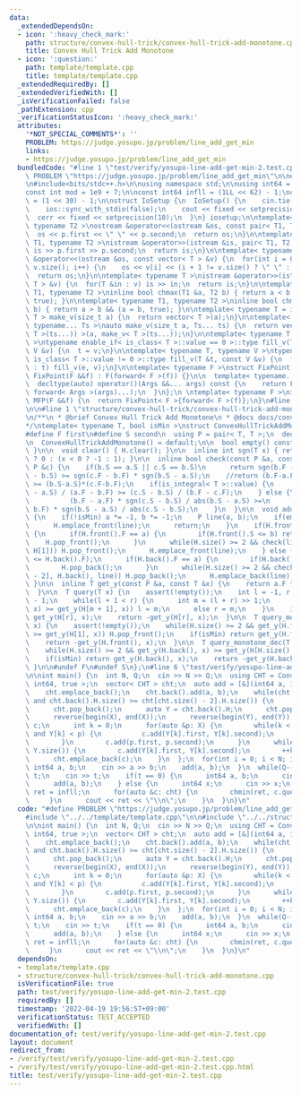 ```yaml
---
data:
  _extendedDependsOn:
  - icon: ':heavy_check_mark:'
    path: structure/convex-hull-trick/convex-hull-trick-add-monotone.cpp
    title: Convex Hull Trick Add Monotone
  - icon: ':question:'
    path: template/template.cpp
    title: template/template.cpp
  _extendedRequiredBy: []
  _extendedVerifiedWith: []
  _isVerificationFailed: false
  _pathExtension: cpp
  _verificationStatusIcon: ':heavy_check_mark:'
  attributes:
    '*NOT_SPECIAL_COMMENTS*': ''
    PROBLEM: https://judge.yosupo.jp/problem/line_add_get_min
    links:
    - https://judge.yosupo.jp/problem/line_add_get_min
  bundledCode: "#line 1 \"test/verify/yosupo-line-add-get-min-2.test.cpp\"\n#define\
    \ PROBLEM \"https://judge.yosupo.jp/problem/line_add_get_min\"\n\n#line 1 \"template/template.cpp\"\
    \n#include<bits/stdc++.h>\n\nusing namespace std;\n\nusing int64 = long long;\n\
    const int mod = 1e9 + 7;\n\nconst int64 infll = (1LL << 62) - 1;\nconst int inf\
    \ = (1 << 30) - 1;\n\nstruct IoSetup {\n  IoSetup() {\n    cin.tie(nullptr);\n\
    \    ios::sync_with_stdio(false);\n    cout << fixed << setprecision(10);\n  \
    \  cerr << fixed << setprecision(10);\n  }\n} iosetup;\n\ntemplate< typename T1,\
    \ typename T2 >\nostream &operator<<(ostream &os, const pair< T1, T2 >& p) {\n\
    \  os << p.first << \" \" << p.second;\n  return os;\n}\n\ntemplate< typename\
    \ T1, typename T2 >\nistream &operator>>(istream &is, pair< T1, T2 > &p) {\n \
    \ is >> p.first >> p.second;\n  return is;\n}\n\ntemplate< typename T >\nostream\
    \ &operator<<(ostream &os, const vector< T > &v) {\n  for(int i = 0; i < (int)\
    \ v.size(); i++) {\n    os << v[i] << (i + 1 != v.size() ? \" \" : \"\");\n  }\n\
    \  return os;\n}\n\ntemplate< typename T >\nistream &operator>>(istream &is, vector<\
    \ T > &v) {\n  for(T &in : v) is >> in;\n  return is;\n}\n\ntemplate< typename\
    \ T1, typename T2 >\ninline bool chmax(T1 &a, T2 b) { return a < b && (a = b,\
    \ true); }\n\ntemplate< typename T1, typename T2 >\ninline bool chmin(T1 &a, T2\
    \ b) { return a > b && (a = b, true); }\n\ntemplate< typename T = int64 >\nvector<\
    \ T > make_v(size_t a) {\n  return vector< T >(a);\n}\n\ntemplate< typename T,\
    \ typename... Ts >\nauto make_v(size_t a, Ts... ts) {\n  return vector< decltype(make_v<\
    \ T >(ts...)) >(a, make_v< T >(ts...));\n}\n\ntemplate< typename T, typename V\
    \ >\ntypename enable_if< is_class< T >::value == 0 >::type fill_v(T &t, const\
    \ V &v) {\n  t = v;\n}\n\ntemplate< typename T, typename V >\ntypename enable_if<\
    \ is_class< T >::value != 0 >::type fill_v(T &t, const V &v) {\n  for(auto &e\
    \ : t) fill_v(e, v);\n}\n\ntemplate< typename F >\nstruct FixPoint : F {\n  explicit\
    \ FixPoint(F &&f) : F(forward< F >(f)) {}\n\n  template< typename... Args >\n\
    \  decltype(auto) operator()(Args &&... args) const {\n    return F::operator()(*this,\
    \ forward< Args >(args)...);\n  }\n};\n \ntemplate< typename F >\ninline decltype(auto)\
    \ MFP(F &&f) {\n  return FixPoint< F >{forward< F >(f)};\n}\n#line 4 \"test/verify/yosupo-line-add-get-min-2.test.cpp\"\
    \n\n#line 1 \"structure/convex-hull-trick/convex-hull-trick-add-monotone.cpp\"\
    \n/**\n * @brief Convex Hull Trick Add Monotone\n * @docs docs/convex-hull-trick-add-monotone.md\n\
    */\ntemplate< typename T, bool isMin >\nstruct ConvexHullTrickAddMonotone {\n\
    #define F first\n#define S second\n  using P = pair< T, T >;\n  deque< P > H;\n\
    \n  ConvexHullTrickAddMonotone() = default;\n\n  bool empty() const { return H.empty();\
    \ }\n\n  void clear() { H.clear(); }\n\n  inline int sgn(T x) { return x == 0\
    \ ? 0 : (x < 0 ? -1 : 1); }\n\n  inline bool check(const P &a, const P &b, const\
    \ P &c) {\n    if(b.S == a.S || c.S == b.S)\n      return sgn(b.F - a.F) * sgn(c.S\
    \ - b.S) >= sgn(c.F - b.F) * sgn(b.S - a.S);\n    //return (b.F-a.F)*(c.S-b.S)\
    \ >= (b.S-a.S)*(c.F-b.F);\n    if(is_integral< T >::value) {\n      return (b.S\
    \ - a.S) / (a.F - b.F) >= (c.S - b.S) / (b.F - c.F);\n    } else {\n      return\n\
    \          (b.F - a.F) * sgn(c.S - b.S) / abs(b.S - a.S) >=\n          (c.F -\
    \ b.F) * sgn(b.S - a.S) / abs(c.S - b.S);\n    }\n  }\n\n  void add(T a, T b)\
    \ {\n    if(!isMin) a *= -1, b *= -1;\n    P line(a, b);\n    if(empty()) {\n\
    \      H.emplace_front(line);\n      return;\n    }\n    if(H.front().F <= a)\
    \ {\n      if(H.front().F == a) {\n        if(H.front().S <= b) return;\n    \
    \    H.pop_front();\n      }\n      while(H.size() >= 2 && check(line, H.front(),\
    \ H[1])) H.pop_front();\n      H.emplace_front(line);\n    } else {\n      assert(a\
    \ <= H.back().F);\n      if(H.back().F == a) {\n        if(H.back().S <= b) return;\n\
    \        H.pop_back();\n      }\n      while(H.size() >= 2 && check(H[H.size()\
    \ - 2], H.back(), line)) H.pop_back();\n      H.emplace_back(line);\n    }\n \
    \ }\n\n  inline T get_y(const P &a, const T &x) {\n    return a.F * x + a.S;\n\
    \  }\n\n  T query(T x) {\n    assert(!empty());\n    int l = -1, r = H.size()\
    \ - 1;\n    while(l + 1 < r) {\n      int m = (l + r) >> 1;\n      if(get_y(H[m],\
    \ x) >= get_y(H[m + 1], x)) l = m;\n      else r = m;\n    }\n    if(isMin) return\
    \ get_y(H[r], x);\n    return -get_y(H[r], x);\n  }\n\n  T query_monotone_inc(T\
    \ x) {\n    assert(!empty());\n    while(H.size() >= 2 && get_y(H.front(), x)\
    \ >= get_y(H[1], x)) H.pop_front();\n    if(isMin) return get_y(H.front(), x);\n\
    \    return -get_y(H.front(), x);\n  }\n\n  T query_monotone_dec(T x) {\n    assert(!empty());\n\
    \    while(H.size() >= 2 && get_y(H.back(), x) >= get_y(H[H.size() - 2], x)) H.pop_back();\n\
    \    if(isMin) return get_y(H.back(), x);\n    return -get_y(H.back(), x);\n \
    \ }\n\n#undef F\n#undef S\n};\n#line 6 \"test/verify/yosupo-line-add-get-min-2.test.cpp\"\
    \n\nint main() {\n  int N, Q;\n  cin >> N >> Q;\n  using CHT = ConvexHullTrickAddMonotone<\
    \ int64, true >;\n  vector< CHT > cht;\n  auto add = [&](int64 a, int64 b) {\n\
    \    cht.emplace_back();\n    cht.back().add(a, b);\n    while(cht.size() >= 2\
    \ and cht.back().H.size() >= cht[cht.size() - 2].H.size()) {\n      auto X = cht.back().H;\n\
    \      cht.pop_back();\n      auto Y = cht.back().H;\n      cht.pop_back();\n\
    \      reverse(begin(X), end(X));\n      reverse(begin(Y), end(Y));\n      CHT\
    \ c;\n      int k = 0;\n      for(auto &p: X) {\n        while(k < (int) Y.size()\
    \ and Y[k] < p) {\n          c.add(Y[k].first, Y[k].second);\n          ++k;\n\
    \        }\n        c.add(p.first, p.second);\n      }\n      while(k < (int)\
    \ Y.size()) {\n        c.add(Y[k].first, Y[k].second);\n        ++k;\n      }\n\
    \      cht.emplace_back(c);\n    }\n  };\n  for(int i = 0; i < N; i++) {\n   \
    \ int64 a, b;\n    cin >> a >> b;\n    add(a, b);\n  }\n  while(Q--) {\n    int\
    \ t;\n    cin >> t;\n    if(t == 0) {\n      int64 a, b;\n      cin >> a >> b;\n\
    \      add(a, b);\n    } else {\n      int64 x;\n      cin >> x;\n      int64\
    \ ret = infll;\n      for(auto &c: cht) {\n        chmin(ret, c.query(x));\n \
    \     }\n      cout << ret << \"\\n\";\n    }\n  }\n}\n"
  code: "#define PROBLEM \"https://judge.yosupo.jp/problem/line_add_get_min\"\n\n\
    #include \"../../template/template.cpp\"\n\n#include \"../../structure/convex-hull-trick/convex-hull-trick-add-monotone.cpp\"\
    \n\nint main() {\n  int N, Q;\n  cin >> N >> Q;\n  using CHT = ConvexHullTrickAddMonotone<\
    \ int64, true >;\n  vector< CHT > cht;\n  auto add = [&](int64 a, int64 b) {\n\
    \    cht.emplace_back();\n    cht.back().add(a, b);\n    while(cht.size() >= 2\
    \ and cht.back().H.size() >= cht[cht.size() - 2].H.size()) {\n      auto X = cht.back().H;\n\
    \      cht.pop_back();\n      auto Y = cht.back().H;\n      cht.pop_back();\n\
    \      reverse(begin(X), end(X));\n      reverse(begin(Y), end(Y));\n      CHT\
    \ c;\n      int k = 0;\n      for(auto &p: X) {\n        while(k < (int) Y.size()\
    \ and Y[k] < p) {\n          c.add(Y[k].first, Y[k].second);\n          ++k;\n\
    \        }\n        c.add(p.first, p.second);\n      }\n      while(k < (int)\
    \ Y.size()) {\n        c.add(Y[k].first, Y[k].second);\n        ++k;\n      }\n\
    \      cht.emplace_back(c);\n    }\n  };\n  for(int i = 0; i < N; i++) {\n   \
    \ int64 a, b;\n    cin >> a >> b;\n    add(a, b);\n  }\n  while(Q--) {\n    int\
    \ t;\n    cin >> t;\n    if(t == 0) {\n      int64 a, b;\n      cin >> a >> b;\n\
    \      add(a, b);\n    } else {\n      int64 x;\n      cin >> x;\n      int64\
    \ ret = infll;\n      for(auto &c: cht) {\n        chmin(ret, c.query(x));\n \
    \     }\n      cout << ret << \"\\n\";\n    }\n  }\n}\n"
  dependsOn:
  - template/template.cpp
  - structure/convex-hull-trick/convex-hull-trick-add-monotone.cpp
  isVerificationFile: true
  path: test/verify/yosupo-line-add-get-min-2.test.cpp
  requiredBy: []
  timestamp: '2022-04-19 19:56:57+09:00'
  verificationStatus: TEST_ACCEPTED
  verifiedWith: []
documentation_of: test/verify/yosupo-line-add-get-min-2.test.cpp
layout: document
redirect_from:
- /verify/test/verify/yosupo-line-add-get-min-2.test.cpp
- /verify/test/verify/yosupo-line-add-get-min-2.test.cpp.html
title: test/verify/yosupo-line-add-get-min-2.test.cpp
---
```

